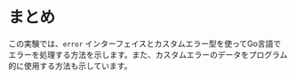 # まとめ

この実験では、`error` インターフェイスとカスタムエラー型を使ってGo言語でエラーを処理する方法を示します。また、カスタムエラーのデータをプログラム的に使用する方法も示しています。
